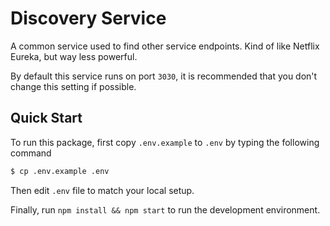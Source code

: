 # Discovery Service

A common service used to find other service endpoints. Kind of like Netflix Eureka, but way less powerful.

By default this service runs on port `3030`, it is recommended that you don't change this setting if possible.

## Quick Start

To run this package, first copy `.env.example` to `.env` by typing the following command

```bash
$ cp .env.example .env
```

Then edit `.env` file to match your local setup.

Finally, run `npm install && npm start` to run the development environment.

